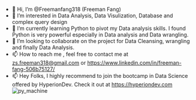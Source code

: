 - 👋 Hi, I’m @Freemanfang318 (Freeman Fang)
- 👀 I’m interested in Data Analysis, Data Visulization, Database and complex query design
- 🌱 I’m currently learning Python to pivot my Data analysis skills. I found Python is very powerful especially in Data analysis and Data wrangling.
- 💞️ I’m looking to collaborate on the project for Data Cleansing, wrangling and finally Data Analysis.
- 📫 How to reach me , feel free to contact me at zs.freeman318@gmail.com or https://www.linkedin.com/in/freeman-fang-506b75127/
- 📫 Hey Folks, I highly recommend to join the bootcamp in Data Science offered by HyperionDev. Check it out at https://hyperiondev.com
![py_machine](https://github.com/Freemanfang318/freemanfang318/assets/129111157/7f74aaf1-179d-4ffa-9953-82dab29d8ee4)

<!---
Freemanfang318/Freemanfang318 is a ✨ special ✨ repository because its `README.md` (this file) appears on your GitHub profile.
You can click the Preview link to take a look at your changes.
--->
